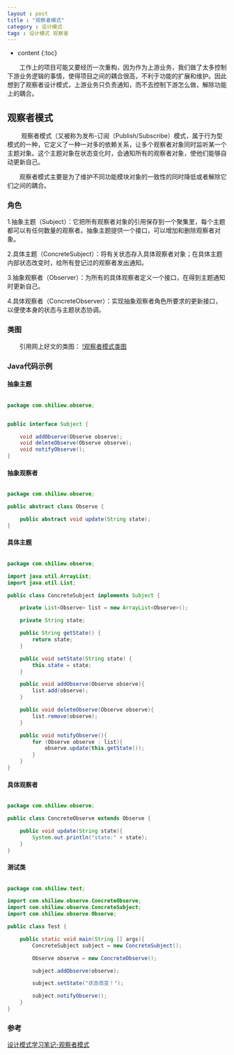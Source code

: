 ```yaml
---
layout : post
title : "观察者模式"
category : 设计模式
tags : 设计模式 观察者
---
```


* content
{:toc}

　　工作上的项目可能又要经历一次重构，因为作为上游业务，我们做了太多控制下游业务逻辑的事情，使得项目之间的耦合很高，不利于功能的扩展和维护。因此想到了观察者设计模式，上游业务只负责通知，而不去控制下游怎么做，解除功能上的耦合。




## 观察者模式

　　	观察者模式（又被称为发布-订阅（Publish/Subscribe）模式，属于行为型模式的一种，它定义了一种一对多的依赖关系，让多个观察者对象同时监听某一个主题对象。这个主题对象在状态变化时，会通知所有的观察者对象，使他们能够自动更新自己。

　　观察者模式主要是为了维护不同功能模块对象的一致性的同时降低或者解除它们之间的耦合。

### 角色

1.抽象主题（Subject）：它把所有观察者对象的引用保存到一个聚集里，每个主题都可以有任何数量的观察者。抽象主题提供一个接口，可以增加和删除观察者对象。

2.具体主题（ConcreteSubject）：将有关状态存入具体观察者对象；在具体主题内部状态改变时，给所有登记过的观察者发出通知。

3.抽象观察者（Observer）：为所有的具体观察者定义一个接口，在得到主题通知时更新自己。

4.具体观察者（ConcreteObserver）：实现抽象观察者角色所要求的更新接口，以便使本身的状态与主题状态协调。

### 类图

　　引用网上好文的类图：
[!观察者模式类图](http://pic002.cnblogs.com/images/2012/155937/2012071215463875.png)


### Java代码示例

#### 抽象主题

```java

package com.shiliew.observe;


public interface Subject {

    void addObserve(Observe observe);
    void deleteObserve(Observe observe);
    void notifyObserve();
}
```

#### 抽象观察者

```java

package com.shiliew.observe;

public abstract class Observe {

    public abstract void update(String state);
}
```

#### 具体主题

```java

package com.shiliew.observe;

import java.util.ArrayList;
import java.util.List;

public class ConcreteSubject implements Subject {

    private List<Observe> list = new ArrayList<Observe>();

    private String state;

    public String getState() {
        return state;
    }

    public void setState(String state) {
        this.state = state;
    }

    public void addObserve(Observe observe){
        list.add(observe);
    }

    public void deleteObserve(Observe observe){
        list.remove(observe);
    }

    public void notifyObserve(){
        for (Observe observe : list){
            observe.update(this.getState());
        }
    }
}
```

#### 具体观察者

```java

package com.shiliew.observe;

public class ConcreteObserve extends Observe {

    public void update(String state){
        System.out.println("state:" + state);
    }
}
```

#### 测试类

```java

package com.shiliew.test;

import com.shiliew.observe.ConcreteObserve;
import com.shiliew.observe.ConcreteSubject;
import com.shiliew.observe.Observe;

public class Test {

    public static void main(String [] args){
        ConcreteSubject subject = new ConcreteSubject();

        Observe observe = new ConcreteObserve();

        subject.addObserve(observe);

        subject.setState("状态改变！");

        subject.notifyObserve();
    }
}
```

### 参考

[设计模式学习笔记-观察者模式](http://www.cnblogs.com/wangjq/archive/2012/07/12/2587966.html)